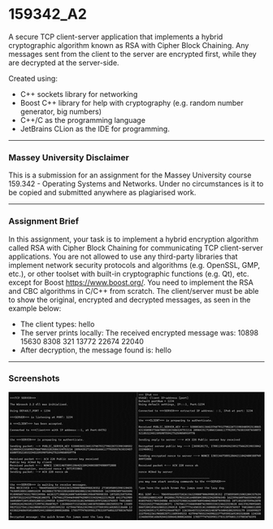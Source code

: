 # 159342_A2

A secure TCP client-server application that implements a hybrid cryptographic algorithm known as RSA with Cipher Block Chaining. Any messages sent from the client to the server are encrypted first, while they are decrypted at the server-side. 

Created using:
- C++ sockets library for networking
- Boost C++ library for help with cryptography (e.g. random number generator, big numbers)
- C++/C as the programming language
- JetBrains CLion as the IDE for programming.

---

### Massey University Disclaimer

This is a submission for an assignment for the Massey University course 159.342 - Operating Systems and Networks. Under no circumstances is it to be copied and submitted anywhere as plagiarised work.

---

### Assignment Brief

In this assignment, your task is to implement a hybrid encryption algorithm called RSA with Cipher Block
Chaining for communicating TCP client-server applications. You are not allowed to use any third-party
libraries that implement network security protocols and algorithms (e.g. OpenSSL, GMP, etc.), or other
toolset with built-in cryptographic functions (e.g. Qt), etc. except for Boost https://www.boost.org/. You
need to implement the RSA and CBC algorithms in C/C++ from scratch. The client/server must be able to show the original, 
encrypted and decrypted messages, as seen in the example below:
- The client types: hello
- The server prints locally: The received encrypted message was: 10898 15630 8308 321 13772 22674 22040
- After decryption, the message found is: hello

---

### Screenshots

![Secure Server](secure-server.png)

